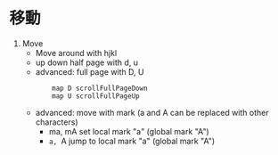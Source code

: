 # 移動

1. Move
    - Move around with hjkl
    - up down half page with d, u
    - advanced: full page with D, U
        ```
            map D scrollFullPageDown
            map U scrollFullPageUp
        ```
    - advanced: move with mark (a and A can be replaced with other characters)
        - ma, mA  set local mark "a" (global mark "A")
        - `a, `A  jump to local mark "a" (global mark "A")